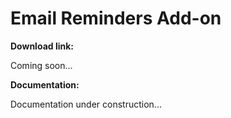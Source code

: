 # Email Reminders Add-on

**Download link:**

Coming soon...


**Documentation:**

Documentation under construction...
